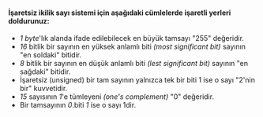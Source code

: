 #### İşaretsiz ikilik sayı sistemi için aşağıdaki cümlelerde işaretli yerleri doldurunuz:

* _1 byte_'lık alanda ifade edilebilecek en büyük tamsayı "255" değeridir.
* _16_ bitlik bir sayının en yüksek anlamlı biti _(most significant bit)_ sayının "en soldaki" bitidir.
* _8_ bitlik bir sayının en düşük anlamlı biti _(lest significant bit)_ sayının "en sağdaki" bitidir.
* İşaretsiz (unsigned) bir tam sayının yalnızca tek bir biti 1 ise o sayı "2'nin bir" kuvvetidir.
* _15_ sayısının _1_'e tümleyeni _(one's complement)_  "0" değeridir.
* Bir tamsayının _0_.biti _1_ ise o sayı 1dir.
